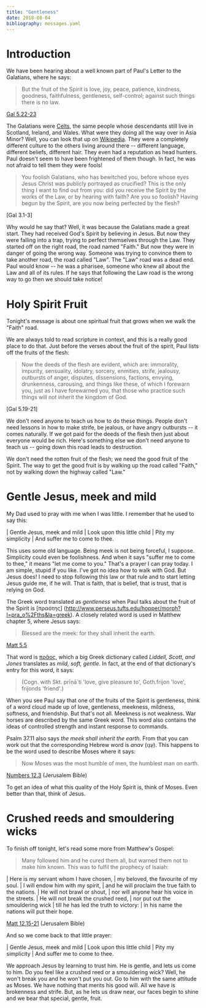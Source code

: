 ```yaml
---
title: "Gentleness"
date: 2018-08-04
bibliography: messages.yaml
---
```


# Introduction

We have been hearing about a well known part of Paul's Letter to the Galatians, where he says:

> But the fruit of the Spirit is love, joy, peace, patience, kindness, goodness, faithfulness, gentleness, self-control; against such things there is no law.

[Gal 5.22-23](https://crosswire.org/study/parallelstudy.jsp?key=Galatians+5%3A22#cv)

The Galatians were [Celts](https://en.wikipedia.org/wiki/Celts), the same people whose descendants still live in Scotland, Ireland, and Wales. What were they doing all the way over in Asia Minor? Well, you can look that up on [Wikipedia](https://en.wikipedia.org/wiki/Celtic_settlement_of_Eastern_Europe). They were a completely different culture to the others living around there -- different language, different beliefs, different hair. They even had a reputation as head hunters. Paul doesn't seem to have been frightened of them though. In fact, he was not afraid to tell them they were fools!

> You foolish Galatians, who has bewitched you, before whose eyes Jesus Christ was publicly portrayed as crucified? This is the only thing I want to find out from you: did you receive the Spirit by the works of the Law, or by hearing with faith? Are you so foolish? Having begun by the Spirit, are you now being perfected by the flesh?

[Gal 3.1-3]

Why would he say that? Well, it was because the Galatians made a great start. They had received God's Spirit by believing in Jesus. But now they were falling into a trap, trying to perfect themselves through the Law. They started off on the right road, the road named "Faith." But now they were in danger of going the wrong way. Someone was trying to convince them to take another road, the road called "Law". The "Law" road was a dead end. Paul would know -- he was a pharisee, someone who knew all about the Law and all of its rules. If he says that following the Law road is the wrong way to go then we should take notice!

# Holy Spirit Fruit

Tonight's message is about one spiritual fruit that grows when we walk the "Faith" road.

We are always told to read scripture in context, and this is a really good place to do that. Just before the verses about the fruit of the spirit, Paul lists off the fruits of the flesh:

> Now the deeds of the flesh are evident, which are: immorality, impurity, sensuality, idolatry, sorcery, enmities, strife, jealousy, outbursts of anger, disputes, dissensions, factions, envying, drunkenness, carousing, and things like these, of which I forewarn you, just as I have forewarned you, that those who practice such things will not inherit the kingdom of God.

[Gal 5.19-21]

We don't need anyone to teach us how to do these things. People don't need lessons in how to make strife, be jealous, or have angry outbursts -- it comes naturally. If we got paid for the deeds of the flesh then just about everyone would be rich. Here's something else we don't need anyone to teach us -- going down this road leads to destruction.

We don't need the rotten fruit of the flesh; we need the good fruit of the Spirit. The way to get the good fruit is by walking up the road called "Faith," not by walking down the highway called "Law."

# Gentle Jesus, meek and mild

My Dad used to pray with me when I was little. I remember that he used to say this:

| Gentle Jesus, meek and mild
| Look upon this little child
| Pity my simplicity
| And suffer me to come to thee.

This uses some old language. Being meek is not being forceful, I suppose. Simplicity could even be foolishness. And when it says "suffer me to come to thee," it means "let me come to you." That's a prayer I can pray today. I am simple, stupid if you like. I've got no idea how to walk with God. But Jesus does! I need to stop following this law or that rule and to start letting Jesus guide me, if he will. That is faith, that is belief, that is trust, that is relying on God.

The Greek word translated as *gentleness* when Paul talks about the fruit of the Spirit is [πραότης] (http://www.perseus.tufts.edu/hopper/morph?l=pra_o%2Fths&la=greek). A closely related word is used in Matthew chapter 5, where Jesus says:

> Blessed are the meek: for they shall inherit the earth.

[Matt 5.5](https://crosswire.org/study/parallelstudy.jsp?key=Matthew+5%3A5#cv)

That word is [πρᾶος](http://www.perseus.tufts.edu/hopper/morph?l=praus&la=greek#lexicon), which a big Greek dictionary called *Liddell, Scott, and Jones* translates as *mild, soft, gentle*. In fact, at the end of that dictionary's entry for this word, it says:

> (Cogn. with Skt. prīṇā´ti 'love, give pleasure to', Goth.frijon 'love', frijonds 'friend'.)

When you see Paul say that one of the fruits of the Spirit is gentleness, think of a word cloud made up of love, gentleness, meekness, mildness, softness, and friendship. But that's not all. Meekness is not weakness. War horses are described by the same Greek word. This word also contains the ideas of controlled strength and instant response to commands.

Psalm 37.11 also says *the meek shall inherit the earth*. From that you can work out that the corresponding Hebrew word is *anav* (עָנָו). This happens to be the word used to describe Moses where it says:

> Now Moses was the most humble of men, the humblest man on earth.

[Numbers 12.3](https://crosswire.org/study/parallelstudy.jsp?key=numbers+12.3) (Jerusalem Bible)

To get an idea of what this quality of the Holy Spirit is, think of Moses. Even better than that, think of Jesus.

# Crushed reeds and smouldering wicks

To finish off tonight, let's read some more from Matthew's Gospel:

> Many followed him and he cured them all, but warned them not to make him known. This was to fulfil the prophecy of Isaiah:

| Here is my servant whom I have chosen,
| my beloved, the favourite of my soul.
| I will endow him with my spirit,
| and he will proclaim the true faith to the nations.
| He will not brawl or shout,
| nor will anyone hear his voice in the streets.
| He will not break the crushed reed,
| nor put out the smouldering wick
| till he has led the truth to victory:
| in his name the nations will put their hope.

[Matt 12.15-21](https://crosswire.org/study/parallelstudy.jsp?key=Matthew+12%3A15#cv) (Jerusalem Bible)

And so we come back to that little prayer:

| Gentle Jesus, meek and mild
| Look upon this little child
| Pity my simplicity
| And suffer me to come to thee.

We approach Jesus by learning to trust him. He is gentle, and lets us come to him. Do you feel like a crushed reed or a smouldering wick? Well, he won't break you and he won't put you out. Go to him with the same attitude as Moses. We have nothing that merits his good will. All we have is brokenness and strife. But, as he lets us draw near, our faces begin to shine and we bear that special, gentle, fruit.

<!--# References-->
